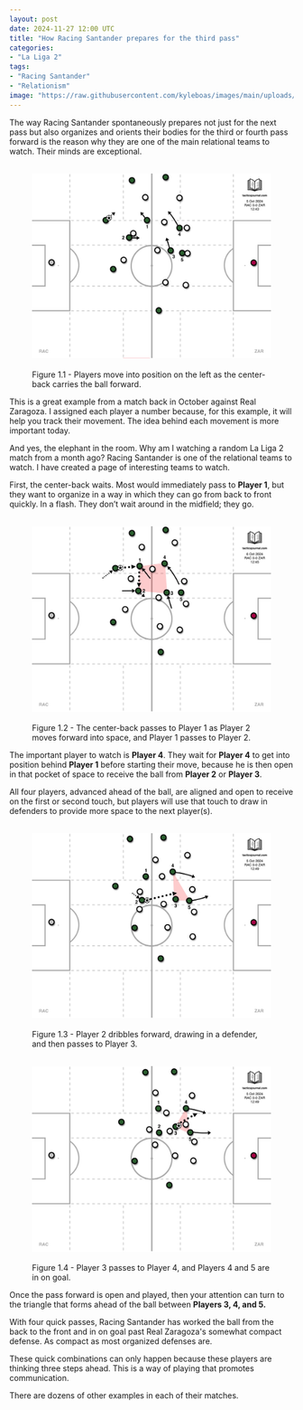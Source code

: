 ```yaml
---
layout: post
date: 2024-11-27 12:00 UTC
title: "How Racing Santander prepares for the third pass"
categories:
- "La Liga 2"
tags:
- "Racing Santander"
- "Relationism"
image: "https://raw.githubusercontent.com/kyleboas/images/main/uploads/2024/11/25/Image-25Nov2024_22:09:46.png"
---
```


The way Racing Santander spontaneously prepares not just for the next pass but also organizes and orients their bodies for the third or fourth pass forward is the reason why they are one of the main relational teams to watch. Their minds are exceptional.

<!---more--->

<figure>
    <img src="https://raw.githubusercontent.com/kyleboas/images/main/uploads/2024/11/25/Image-25Nov2024_22:09:46.png">
    <figcaption>Figure 1.1 - Players move into position on the left as the center-back carries the ball forward.</figcaption>
</figure>

This is a great example from a match back in October against Real Zaragoza. I assigned each player a number because, for this example, it will help you track their movement. The idea behind each movement is more important today.

And yes, the elephant in the room. Why am I watching a random La Liga 2 match from a month ago? Racing Santander is one of the relational teams to watch. I have created a page of interesting teams to watch.

First, the center-back waits. Most would immediately pass to **Player 1**, but they want to organize in a way in which they can go from back to front quickly. In a flash. They don’t wait around in the midfield; they go.

<figure>
    <img src="https://raw.githubusercontent.com/kyleboas/images/main/uploads/2024/11/25/Image-25Nov2024_19:52:04.png">
    <figcaption>Figure 1.2 - The center-back passes to Player 1 as Player 2 moves forward into space, and Player 1 passes to Player 2.</figcaption>
</figure>

The important player to watch is **Player 4**. They wait for **Player 4** to get into position behind **Player 1** before starting their move, because he is then open in that pocket of space to receive the ball from **Player 2** or **Player 3**. 

All four players, advanced ahead of the ball, are aligned and open to receive on the first or second touch, but players will use that touch to draw in defenders to provide more space to the next player(s).


<figure>
    <img src="https://raw.githubusercontent.com/kyleboas/images/main/uploads/2024/11/25/Image-25Nov2024_22:10:53.png">
    <figcaption>Figure 1.3 - Player 2 dribbles forward, drawing in a defender, and then passes to Player 3.</figcaption>
</figure>

<figure>
    <img src="https://raw.githubusercontent.com/kyleboas/images/main/uploads/2024/11/25/Image-25Nov2024_22:10:55.png">
    <figcaption>Figure 1.4 - Player 3 passes to Player 4, and Players 4 and 5 are in on goal.</figcaption>
</figure>

Once the pass forward is open and played, then your attention can turn to the triangle that forms ahead of the ball between **Players 3, 4, and 5.**

With four quick passes, Racing Santander has worked the ball from the back to the front and in on goal past Real Zaragoza's somewhat compact defense. As compact as most organized defenses are.

These quick combinations can only happen because these players are thinking three steps ahead. This is a way of playing that promotes communication.

There are dozens of other examples in each of their matches.
